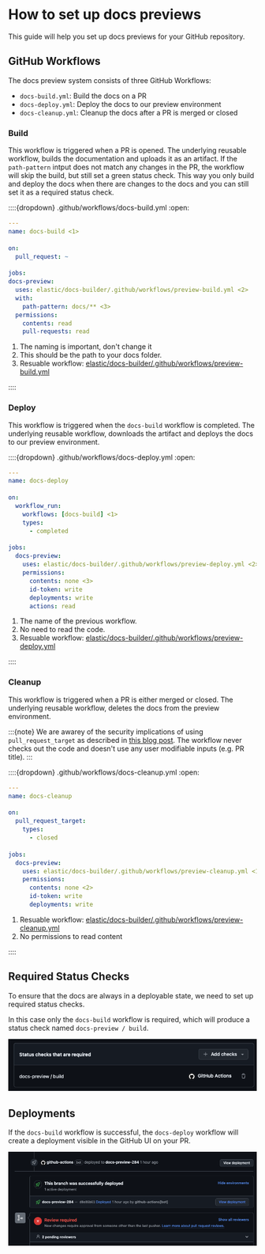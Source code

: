 # How to set up docs previews

This guide will help you set up docs previews for your GitHub repository.

## GitHub Workflows

The docs preview system consists of three GitHub Workflows:
- `docs-build.yml`: Build the docs on a PR
- `docs-deploy.yml`: Deploy the docs to our preview environment
- `docs-cleanup.yml`: Cleanup the docs after a PR is merged or closed


### Build

This workflow is triggered when a PR is opened. The underlying reusable workflow, builds the documentation and uploads it as an artifact.
If the `path-pattern` intput does not match any changes in the PR, the workflow will skip the build, but still set a green status check.
This way you only build and deploy the docs when there are changes to the docs and you can still set it as a required status check.


::::{dropdown} .github/workflows/docs-build.yml
:open:

```yaml
---
name: docs-build <1>

on:
  pull_request: ~

jobs:
docs-preview:
  uses: elastic/docs-builder/.github/workflows/preview-build.yml <2>
  with:
    path-pattern: docs/** <3>
  permissions:
    contents: read
    pull-requests: read
```

1. The naming is important, don't change it
2. This should be the path to your docs folder.
3. Resuable workflow: [elastic/docs-builder/.github/workflows/preview-build.yml](https://github.com/elastic/docs-builder/blob/main/.github/workflows/preview-build.yml)


::::

### Deploy

This workflow is triggered when the `docs-build` workflow is completed. The underlying reusable workflow, downloads the artifact and deploys the docs to our preview environment.


::::{dropdown} .github/workflows/docs-deploy.yml
:open:

```yaml
---
name: docs-deploy

on:
  workflow_run:
    workflows: [docs-build] <1>
    types:
      - completed

jobs:
  docs-preview:
    uses: elastic/docs-builder/.github/workflows/preview-deploy.yml <2>
    permissions:
      contents: none <3>
      id-token: write
      deployments: write
      actions: read
```
1. The name of the previous workflow.
2. No need to read the code.
3. Resuable workflow: [elastic/docs-builder/.github/workflows/preview-deploy.yml](https://github.com/elastic/docs-builder/blob/main/.github/workflows/preview-deploy.yml)

::::

### Cleanup

This workflow is triggered when a PR is either merged or closed. The underlying reusable workflow, deletes the docs from the preview environment.

:::{note}
We are awarey of the security implications of using `pull_request_target` as described in [this blog post](https://github.blog/2020-08-03-github-actions-improvements-for-fork-and-pull-request-workflows/).
The workflow never checks out the code and doesn't use any user modifiable inputs (e.g. PR title). 
:::

::::{dropdown} .github/workflows/docs-cleanup.yml
:open:
```yaml
---
name: docs-cleanup

on:
  pull_request_target:
    types:
      - closed

jobs:
  docs-preview:
    uses: elastic/docs-builder/.github/workflows/preview-cleanup.yml <1>
    permissions:
      contents: none <2>
      id-token: write
      deployments: write
```

1. Resuable workflow: [elastic/docs-builder/.github/workflows/preview-cleanup.yml](https://github.com/elastic/docs-builder/blob/main/.github/workflows/preview-cleanup.yml)
2. No permissions to read content

::::

## Required Status Checks

To ensure that the docs are always in a deployable state, we need to set up required status checks.

In this case only the `docs-build` workflow is required, which will produce a status check named `docs-preview / build`.

![docs-preview required status check](img/docs-preview-required-status-check.png)


## Deployments

If the `docs-build` workflow is successful, the `docs-deploy` workflow will create a deployment visible in the GitHub UI on your PR.

![docs-preview deployment](img/docs-preview-deployment.png)
